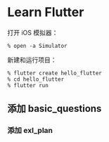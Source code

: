 # Learn Flutter
打开 iOS 模拟器： 
```
% open -a Simulator
```
新建和运行项目：
```
% flutter create hello_flutter
% cd hello_flutter
% flutter run
```

## 添加 basic_questions


### 添加 exl_plan

